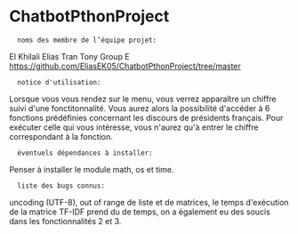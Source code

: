 # ChatbotPthonProject

      noms des membre de l’équipe projet:
      
El Khilali Elias
Tran Tony
Group E
https://github.com/EliasEK05/ChatbotPthonProject/tree/master

      notice d'utilisation:
Lorsque vous vous rendez sur le menu, vous verrez apparaître un chiffre suivi d'une fonctitonnalité. Vous aurez alors la possibilité d'accéder à 6 fonctions prédéfinies concernant les discours de présidents français.
Pour exécuter celle qui vous intéresse, vous n'aurez qu'à entrer le chiffre correspondant à la fonction.

      éventuels dépendances à installer:
Penser à installer le module math, os et time.

      liste des bugs connus:
uncoding (UTF-8), out of range de liste et de matrices, le temps d'exécution de la matrice TF-IDF prend du de temps, on a également eu des soucis dans les fonctionnalités 2 et 3.
